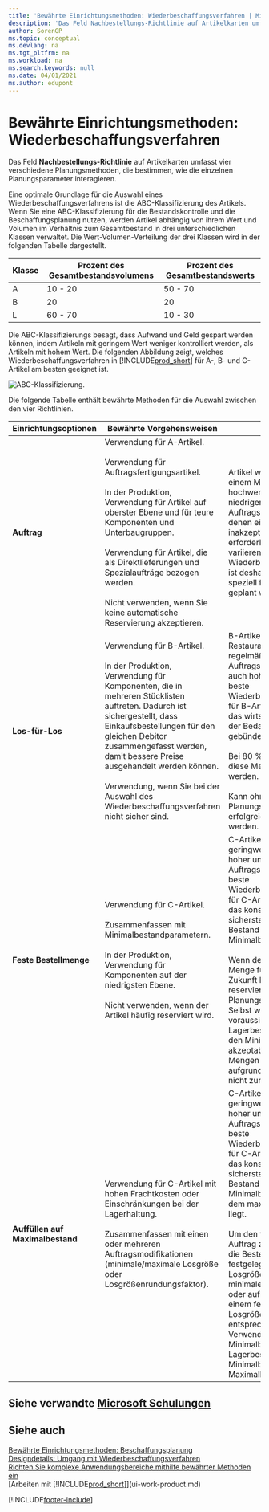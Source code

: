 ```yaml
---
title: 'Bewährte Einrichtungsmethoden: Wiederbeschaffungsverfahren | Microsoft Docs'
description: 'Das Feld Nachbestellungs-Richtlinie auf Artikelkarten umfasst vier verschiedene Planungsmethoden, die bestimmen, wie die einzelnen Planungsparameter interagieren.'
author: SorenGP
ms.topic: conceptual
ms.devlang: na
ms.tgt_pltfrm: na
ms.workload: na
ms.search.keywords: null
ms.date: 04/01/2021
ms.author: edupont
---
```

# Bewährte Einrichtungsmethoden: Wiederbeschaffungsverfahren

Das Feld **Nachbestellungs-Richtlinie** auf Artikelkarten umfasst vier verschiedene Planungsmethoden, die bestimmen, wie die einzelnen Planungsparameter interagieren.  

Eine optimale Grundlage für die Auswahl eines Wiederbeschaffungsverfahrens ist die ABC-Klassifizierung des Artikels. Wenn Sie eine ABC-Klassifizierung für die Bestandskontrolle und die Beschaffungsplanung nutzen, werden Artikel abhängig von ihrem Wert und Volumen im Verhältnis zum Gesamtbestand in drei unterschiedlichen Klassen verwaltet. Die Wert-Volumen-Verteilung der drei Klassen wird in der folgenden Tabelle dargestellt.

|Klasse|Prozent des Gesamtbestandsvolumens|Prozent des Gesamtbestandswerts|
|-----|-----------------------------|----------------------------|
|A|10 - 20|50 - 70|
|B|20|20|
|L|60 - 70|10 - 30|

Die ABC-Klassifizierungs besagt, dass Aufwand und Geld gespart werden können, indem Artikeln mit geringem Wert weniger kontrolliert werden, als Artikeln mit hohem Wert. Die folgenden Abbildung zeigt, welches Wiederbeschaffungsverfahren in [!INCLUDE[prod_short](includes/prod_short.md)] für A-, B- und C-Artikel am besten geeignet ist.

![ABC-Klassifizierung.](media/abc_classification.png "abc_classification")

Die folgende Tabelle enthält bewährte Methoden für die Auswahl zwischen den vier Richtlinien.  

|Einrichtungsoptionen|Bewährte Vorgehensweisen|Bemerkung|  
|------------------|-------------------|-------------|  
|**Auftrag**|Verwendung für A-Artikel.<br /><br /> Verwendung für Auftragsfertigungsartikel.<br /><br /> In der Produktion, Verwendung für Artikel auf oberster Ebene und für teure Komponenten und Unterbaugruppen.<br /><br /> Verwendung für Artikel, die als Direktlieferungen und Spezialaufträge bezogen werden.<br /><br /> Nicht verwenden, wenn Sie keine automatische Reservierung akzeptieren.|Artikel wie Ledercouchs in einem Möbelgeschäft sind hochwertige Artikel mit niedriger und unregelmäßiger Auftragsgeschwindigkeit, bei denen eine Lagerhaltung inakzeptabel ist oder die erforderlichen Attribute variieren. Das beste Wiederbeschaffungsverfahren ist deshalb eines, bei dem speziell für jeden Bedarf geplant wird.|  
|**Los-für-Los**|Verwendung für B-Artikel.<br /><br /> In der Produktion, Verwendung für Komponenten, die in mehreren Stücklisten auftreten. Dadurch ist sichergestellt, dass Einkaufsbestellungen für den gleichen Debitor zusammengefasst werden, damit bessere Preise ausgehandelt werden können.<br /><br /> Verwendung, wenn Sie bei der Auswahl des Wiederbeschaffungsverfahren nicht sicher sind.|B-Artikel, z. B. Restaurantstühle, haben eine regelmäßige und relative hohe Auftragsgeschwindigkeit, aber auch hohe Frachtkosten. Das beste Wiederbeschaffungsverfahren für B-Artikel ist deshalb eines, das wirtschaftlich ist, indem der Bedarf im Bestellzyklus gebündelt wird.<br /><br /> Bei 80 % der Artikel kann diese Methode verwendet werden.<br /><br /> Kann ohne Planungsparameter erfolgreich verwendet werden.|  
|**Feste Bestellmenge**|Verwendung für C-Artikel.<br /><br /> Zusammenfassen mit Minimalbestandparametern.<br /><br /> In der Produktion, Verwendung für Komponenten auf der niedrigsten Ebene.<br /><br /> Nicht verwenden, wenn der Artikel häufig reserviert wird.|C-Artikel wie Teetassen sind geringwertige Artikel mit hoher und regelmäßiger Auftragsgeschwindigkeit. Das beste Wiederbeschaffungsverfahren für C-Artikel ist deshalb eines, das konstante Verfügbarkeit sicherstellt, indem der Bestand immer über dem Minimalbestand liegt.<br /><br /> Wenn der Benutzer eine Menge für beliebigen, in der Zukunft liegenden Bedarf reserviert, wird die Planungsgrundlage gestört. Selbst wenn der voraussichtliche Lagerbestand im Hinblick auf den Minimalbestand akzeptabel ist, stehen die Mengen möglicherweise aufgrund der Reservierung nicht zur Verfügung.|  
|**Auffüllen auf Maximalbestand**|Verwendung für C-Artikel mit hohen Frachtkosten oder Einschränkungen bei der Lagerhaltung.<br /><br /> Zusammenfassen mit einen oder mehreren Auftragsmodifikationen (minimale/maximale Losgröße oder Losgrößenrundungsfaktor).|C-Artikel wie Teetassen sind geringwertige Artikel mit hoher und regelmäßiger Auftragsgeschwindigkeit. Das beste Wiederbeschaffungsverfahren für C-Artikel ist deshalb eines, das konstante Verfügbarkeit sicherstellt, indem der Bestand immer über dem Minimalbestand, aber unter dem maximalen Lagerbestand liegt.<br /><br /> Um den vorgeschlagenen Auftrag zu ändern, sollten Sie die Bestellmenge auf eine festgelegte maximale Losgröße reduzieren, auf eine minimale Losgröße erhöhen oder aufrunden, werden um einem festgelegten Losgrößenrundungsfaktor zu entsprechen. **Hinweis**: Bei Verwendung mit einem Minimalbestand bleibt der Lagerbestand zwischen dem Minimalbestand und dem Maximalbestand.|  

## Siehe verwandte [Microsoft Schulungen](/training/paths/replenish-items-dynamics-365-business-central/)

## Siehe auch

 [Bewährte Einrichtungsmethoden: Beschaffungsplanung](setup-best-practices-supply-planning.md)  
 [Designdetails: Umgang mit Wiederbeschaffungsverfahren](design-details-handling-reordering-policies.md)  
 [Richten Sie komplexe Anwendungsbereiche mithilfe bewährter Methoden ein](set-up-complex-application-areas-using-best-practices.md)  
 [Arbeiten mit [!INCLUDE[prod_short](includes/prod_short.md)]](ui-work-product.md)


[!INCLUDE[footer-include](includes/footer-banner.md)]
